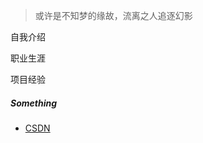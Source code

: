 > 或许是不知梦的缘故，流离之人追逐幻影

自我介绍

职业生涯

项目经验

##### Something

- [CSDN][1]

[1]: https://blog.csdn.net/why_still_confused
